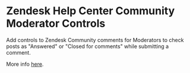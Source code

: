 # Zendesk Help Center Community Moderator Controls

Add controls to Zendesk Community comments for Moderators to check posts as "Answered" or "Closed for comments" while submitting a comment.

More info [here](https://aculligan.github.io/tips/moderatorcontrols).
